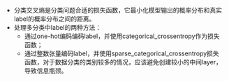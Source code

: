- 分类交叉熵是分类问题合适的损失函数，它最小化模型输出的概率分布和真实label的概率分布之间的距离。
- 处理多分类中label的两种方法：
  - 通过one-hot编码编码label，并使用categorical_crossentropy作为损失函数；
  - 通过整数张量编码label，并使用sparse_categorical_crossentropy损失函数，对于数据分类的类别较多的情况，应该避免创建较小的中间layer，导致信息瓶颈。